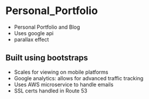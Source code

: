 # Personal_Portfolio
- Personal Portfolio and Blog
- Uses google api
- parallax effect
## Built using bootstraps
- Scales for viewing on mobile platforms
- Google analytics: allows for advanced traffic tracking 
- Uses AWS microservice to handle emails
- SSL certs handled in Route 53


